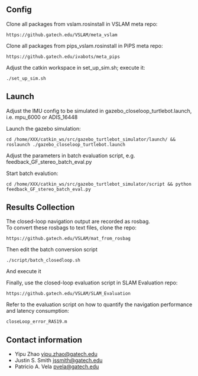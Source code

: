 ## Config

Clone all packages from vslam.rosinstall in VSLAM meta repo:

	https://github.gatech.edu/VSLAM/meta_vslam

Clone all packages from pips_vslam.rosinstall in PiPS meta repo:

	https://github.gatech.edu/ivabots/meta_pips

Adjust the catkin workspace in set_up_sim.sh; execute it:

	./set_up_sim.sh

## Launch

Adjust the IMU config to be simulated in gazebo_closeloop_turtlebot.launch, i.e. mpu_6000 or ADIS_16448

Launch the gazebo simulation:

	cd /home/XXX/catkin_ws/src/gazebo_turtlebot_simulator/launch/ && roslaunch ./gazebo_closeloop_turtlebot.launch

Adjust the parameters in batch evaluation script, e.g. feedback_GF_stereo_batch_eval.py

Start batch evalution:

	cd /home/XXX/catkin_ws/src/gazebo_turtlebot_simulator/script && python feedback_GF_stereo_batch_eval.py

## Results Collection

The closed-loop navigation output are recorded as rosbag.  
To convert these rosbags to text files, clone the repo: 

	https://github.gatech.edu/VSLAM/mat_from_rosbag

Then edit the batch conversion script 
	
	./script/batch_closedloop.sh

And execute it

Finally, use the closed-loop evaluation script in SLAM Evaluation repo:

	https://github.gatech.edu/VSLAM/SLAM_Evaluation

Refer to the evaluation script on how to quantify the navigation performance and latency consumption:

	closeLoop_error_RAS19.m

## Contact information

- Yipu Zhao			yipu.zhao@gatech.edu
- Justin S. Smith	jssmith@gatech.edu
- Patricio A. Vela	pvela@gatech.edu